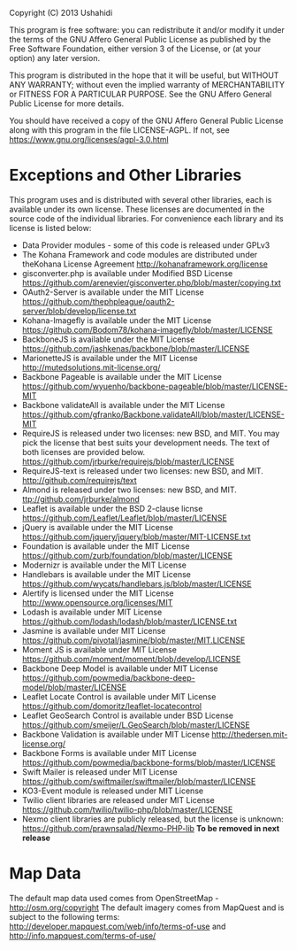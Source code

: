 Copyright (C) 2013 Ushahidi

This program is free software: you can redistribute it and/or modify
it under the terms of the GNU Affero General Public License as published by
the Free Software Foundation, either version 3 of the License, or
(at your option) any later version.

This program is distributed in the hope that it will be useful,
but WITHOUT ANY WARRANTY; without even the implied warranty of
MERCHANTABILITY or FITNESS FOR A PARTICULAR PURPOSE.  See the
GNU Affero General Public License for more details.

You should have received a copy of the GNU Affero General Public
License along with this program in the file LICENSE-AGPL.  If not,
see <https://www.gnu.org/licenses/agpl-3.0.html>

Exceptions and Other Libraries
==============================

This program uses and is distributed with several other libraries,
each is available under its own license. These licenses are documented
in the source code of the individual libraries. For convenience each
library and its license is listed below:

* Data Provider modules - some of this code is released under GPLv3
* The Kohana Framework and code modules are distributed under theKohana License Agreement <http://kohanaframework.org/license>
* gisconverter.php is available under Modified BSD License <https://github.com/arenevier/gisconverter.php/blob/master/copying.txt>
* OAuth2-Server is available under the MIT License <https://github.com/thephpleague/oauth2-server/blob/develop/license.txt>
* Kohana-Imagefly is available under the MIT License <https://github.com/Bodom78/kohana-imagefly/blob/master/LICENSE>
* BackboneJS is available under the MIT License <https://github.com/jashkenas/backbone/blob/master/LICENSE>
* MarionetteJS is available under the MIT License <http://mutedsolutions.mit-license.org/>
* Backbone Pageable is available under the MIT License <https://github.com/wyuenho/backbone-pageable/blob/master/LICENSE-MIT>
* Backbone validateAll is available under the MIT License <https://github.com/gfranko/Backbone.validateAll/blob/master/LICENSE-MIT>
* RequireJS is released under two licenses: new BSD, and MIT. You may pick the license that best suits your development needs. The text of both licenses are provided below. <https://github.com/jrburke/requirejs/blob/master/LICENSE>
* RequireJS-text is released under two licenses: new BSD, and MIT. <http://github.com/requirejs/text>
* Almond is released under two licenses: new BSD, and MIT. <ttp://github.com/jrburke/almond>
* Leaflet is available under the BSD 2-clause licnse <https://github.com/Leaflet/Leaflet/blob/master/LICENSE>
* jQuery is available under the MIT License <https://github.com/jquery/jquery/blob/master/MIT-LICENSE.txt>
* Foundation is available under the MIT License <https://github.com/zurb/foundation/blob/master/LICENSE>
* Modernizr is available under the MIT License
* Handlebars is available under the MIT License <https://github.com/wycats/handlebars.js/blob/master/LICENSE>
* Alertify is licensed under the MIT License <http://www.opensource.org/licenses/MIT>
* Lodash is available under MIT License <https://github.com/lodash/lodash/blob/master/LICENSE.txt>
* Jasmine is available under MIT License <https://github.com/pivotal/jasmine/blob/master/MIT.LICENSE>
* Moment JS is available under MIT License <https://github.com/moment/moment/blob/develop/LICENSE>
* Backbone Deep Model is available under MIT License <https://github.com/powmedia/backbone-deep-model/blob/master/LICENSE>
* Leaflet Locate Control is available under MIT License <https://github.com/domoritz/leaflet-locatecontrol>
* Leaflet GeoSearch Control is available under BSD License <https://github.com/smeijer/L.GeoSearch/blob/master/LICENSE>
* Backbone Validation is available under MIT License <http://thedersen.mit-license.org/>
* Backbone Forms is available under MIT License <https://github.com/powmedia/backbone-forms/blob/master/LICENSE>
* Swift Mailer is released under MIT License <https://github.com/swiftmailer/swiftmailer/blob/master/LICENSE>
* KO3-Event module is released under MIT License
* Twilio client libraries are released under MIT License <https://github.com/twilio/twilio-php/blob/master/LICENSE>
* Nexmo client libraries are publicly released, but the license is unknown: <https://github.com/prawnsalad/Nexmo-PHP-lib> **To be removed in next release**

Map Data
========

The default map data used comes from OpenStreetMap - http://osm.org/copyright
The default imagery comes from MapQuest and is subject to the following terms: http://developer.mapquest.com/web/info/terms-of-use and http://info.mapquest.com/terms-of-use/